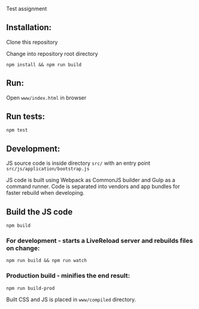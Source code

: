 Test assignment


## Installation:
 Clone this repository

 Change into repository root directory


 `npm install && npm run build`


## Run:
  Open `www/index.html` in browser

## Run tests:
  `npm test`


## Development:
JS source code is inside directory `src/` with an entry point `src/js/application/bootstrap.js`

JS code is built using Webpack as CommonJS builder and Gulp as a command runner. Code is separated into vendors and app bundles for faster rebuild when developing.


## Build the JS code
  `npm build`


### For development - starts a LiveReload server and rebuilds files on change:
  `npm run build && npm run watch`

### Production build - minifies the end result:
  `npm run build-prod`

  Built CSS and JS is placed in `www/compiled` directory.



